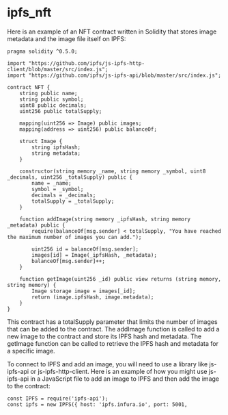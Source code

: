 # ipfs_nft

Here is an example of an NFT contract written in Solidity that stores image metadata and the image file itself on IPFS:

```
pragma solidity ^0.5.0;

import "https://github.com/ipfs/js-ipfs-http-client/blob/master/src/index.js";
import "https://github.com/ipfs/js-ipfs-api/blob/master/src/index.js";

contract NFT {
    string public name;
    string public symbol;
    uint8 public decimals;
    uint256 public totalSupply;

    mapping(uint256 => Image) public images;
    mapping(address => uint256) public balanceOf;

    struct Image {
        string ipfsHash;
        string metadata;
    }

    constructor(string memory _name, string memory _symbol, uint8 _decimals, uint256 _totalSupply) public {
        name = _name;
        symbol = _symbol;
        decimals = _decimals;
        totalSupply = _totalSupply;
    }

    function addImage(string memory _ipfsHash, string memory _metadata) public {
        require(balanceOf[msg.sender] < totalSupply, "You have reached the maximum number of images you can add.");

        uint256 id = balanceOf[msg.sender];
        images[id] = Image(_ipfsHash, _metadata);
        balanceOf[msg.sender]++;
    }

    function getImage(uint256 _id) public view returns (string memory, string memory) {
        Image storage image = images[_id];
        return (image.ipfsHash, image.metadata);
    }
}
```

This contract has a totalSupply parameter that limits the number of images that can be added to the contract. The addImage function is called to add a new image to the contract and store its IPFS hash and metadata. The getImage function can be called to retrieve the IPFS hash and metadata for a specific image.

To connect to IPFS and add an image, you will need to use a library like js-ipfs-api or js-ipfs-http-client. Here is an example of how you might use js-ipfs-api in a JavaScript file to add an image to IPFS and then add the image to the contract:

```
const IPFS = require('ipfs-api');
const ipfs = new IPFS({ host: 'ipfs.infura.io', port: 5001,
```
